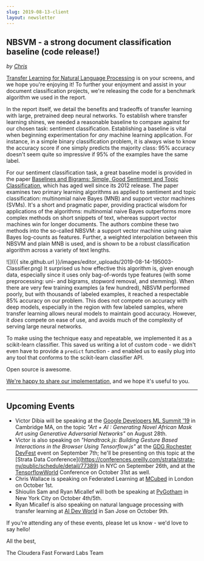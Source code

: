 ```yaml
---
slug: 2019-08-13-client
layout: newsletter
---
```


## NBSVM - a strong document classification baseline (code release!)

*by [Chris](https://twitter.com/_cjwallace)*

[Transfer Learning for Natural Language Processing](https://blog.fastforwardlabs.com/2019/07/17/new-research-transfer-learning-for-natural-language-processing.html) is on your screens, and we hope you're enjoying it!
To further your enjoyment and assist in your document classification projects, we're releasing the code for a benchmark algorithm we used in the report.

In the report itself, we detail the benefits and tradeoffs of transfer learning with large, pretrained deep neural networks.
To establish where transfer learning shines, we needed a reasonable baseline to compare against for our chosen task: sentiment classification. 
Establishing a baseline is vital when beginning experimentation for _any_ machine learning application.
For instance, in a simple binary classification problem, it is always wise to know the accuracy score if one simply predicts the majority class: 95% accuracy doesn't seem quite so impressive if 95% of the examples have the same label.

For our sentiment classification task, a great baseline model is provided in the paper [Baselines and Bigrams: Simple, Good Sentiment and Topic Classification](https://aclweb.org/anthology/papers/P/P12/P12-2018/), which has aged well since its 2012 release.
The paper examines two primary learning algorithms as applied to sentiment and topic classification: multinomial naive Bayes (MNB) and support vector machines (SVMs).
It's a short and pragmatic paper, providing practical wisdom for applications of the algorithms: multinomial naive Bayes outperforms more complex methods on short snippets of text, whereas support vector machines win for longer documents.
The authors combine these two methods into the so-called NBSVM: a support vector machine using naive Bayes log-counts as features.
Further, a weighted interpolation between this NBSVM and plain MNB is used, and is shown to be a robust classification algorithm across a variety of text lengths.

![]({{ site.github.url }}/images/editor_uploads/2019-08-14-195003-Classifier.png)
It surprised us how effective this algorithm is, given enough data, especially since it uses only bag-of-words type features (with some preprocessing: uni- and bigrams, stopword removal, and stemming).
When there are very few training examples (a few hundred), NBSVM performed poorly, but with thousands of labeled examples, it reached a respectable 85% accuracy on our problem.
This does not compete on accuracy with deep models, especially in the region with few labeled samples, where transfer learning allows neural models to maintain good accuracy.
However, it _does_ compete on ease of use, and avoids much of the complexity of serving large neural networks.

To make using the technique easy and repeatable, we implemented it as a scikit-learn classifier.
This saved us writing a lot of custom code - we didn't even have to provide a `predict` function - and enabled us to easily plug into any tool that conforms to the scikit-learn classifier API.

Open source is awesome.

[We're happy to share our implementation](https://github.com/fastforwardlabs/nbsvm), and we hope it's useful to you.

---

## Upcoming Events

* Victor Dibia will be speaking at the [Google Developers ML Summit '19](https://events.withgoogle.com/mlsummit19/) in Cambridge MA, on the topic *"Art + AI : Generating Novel African Mask Art using Generative Adversarial Networks"* on August 28th.
* Victor is also speaking on *"Handtrack.js: Building Gesture Based Interactions in the Browser Using Tensorflow.js"* at the [GDG Rochester DevFest](https://www.meetup.com/GDG-Rochester/events/262710495/) event on September 7th; he'll be presenting on this topic at the [Strata Data Conference]((https://conferences.oreilly.com/strata/strata-ny/public/schedule/detail/77389)  in NYC on September 26th, and at the [TensorflowWorld](https://conferences.oreilly.com/tensorflow/tf-ca/public/schedule/detail/77833) Conference on October 31st as well.
* Chris Wallace is speaking on Federated Learning at [MCubed](https://www.mcubed.london/sessions/federated-learning/) in London on October 1st.
* Shioulin Sam and Ryan Micallef will both be speaking at [PyGotham](https://2019.pygotham.org/) in New York City on October 4th/5th.
* Ryan Micallef is also speaking on natural language processing with transfer learning at [AI Dev World](https://aidevworld.com/) in San Jose on October 9th.

If you're attending any of these events, please let us know - we'd love to say hello!

All the best,

The Cloudera Fast Forward Labs Team